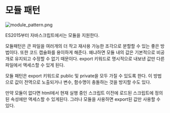 # 모듈 패턴

![module_pattern.png](/images/module_pattern.png)

 ES2015부터 자바스크립트에서는 모듈을 지원한다.

 모듈패턴은 큰 파일을 여러개의 더 작고 재사용 가능한 조각으로 분할할 수 있는 좋은 방법이다. 
 또한 코드 캡슐화를 용이하게 해준다. 왜냐하면 모듈 내의 값은 기본적으로 비공개로 유지되고 
 수정할 수 없기 때문이다. export 키워드로 명시적으로 내보낸 값만 다른파일에서 액세스할 수 있게 된다. 

 모듈 패턴은 export 키워드로 public 및 private을 모두 가질 수 있도록 한다. 
 이 방법으로 값이 전역으로 노출되거나 변수, 함수명이 충돌하는 것을 방지할 수도 있다.

 만약 모듈이 없다면 html에서 현재 실행 중인 스크립트 이전에 로드된 스크립트에 정의된 속성에만
 액세스할 수 있게된다. 그러나 모듈을 사용하면 export된 값만 사용할 수 있다.
